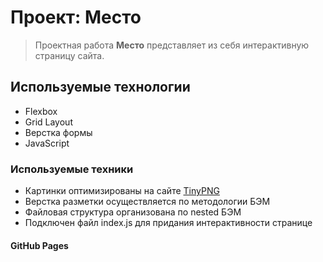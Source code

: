 # Проект: Место

> Проектная работа **Место** представляет из себя интерактивную страницу сайта.

## Используемые технологии
* Flexbox
* Grid Layout
* Верстка формы
* JavaScript

### Используемые техники
* Картинки оптимизированы на сайте [TinyPNG](https://tinypng.com/)
* Верстка разметки осуществляется по методологии БЭМ
* Файловая структура организована по nested БЭМ
* Подключен файл index.js для придания интерактивности странице

#### GitHub Pages
